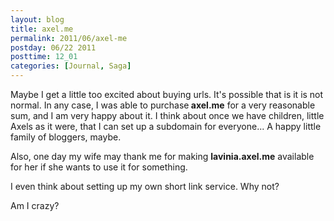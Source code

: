 ```yaml
---
layout: blog
title: axel.me
permalink: 2011/06/axel-me
postday: 06/22 2011
posttime: 12_01
categories: [Journal, Saga]
---
```


Maybe I get a little too excited about buying urls. It's possible that is it is not normal. In any case, I was able to purchase<strong> axel.me</strong> for a very reasonable sum, and I am very happy about it. I think about once we have children, little Axels as it were, that I can set up a subdomain for everyone... A happy little family of bloggers, maybe.

Also, one day my wife may thank me for making <strong>lavinia.axel.me</strong> available for her if she wants to use it for something.

I even think about setting up my own short link service. Why not?

Am I crazy?
